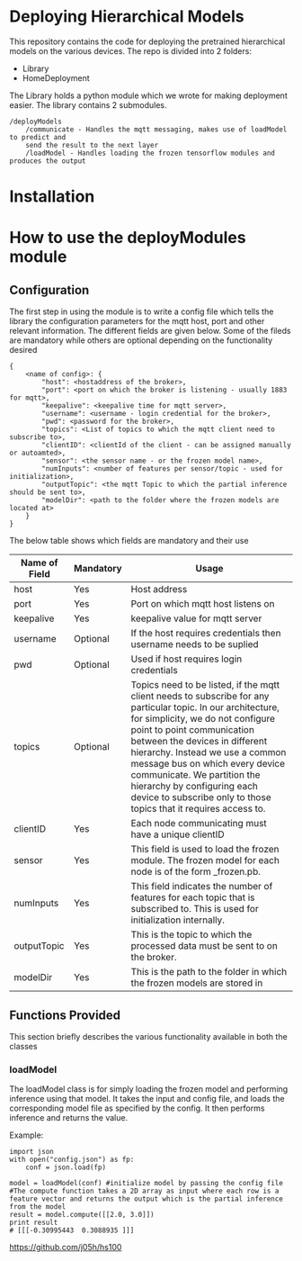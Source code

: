 # Deploying Hierarchical Models

This repository contains the code for deploying the pretrained hierarchical models on the 
various devices. The repo is divided into 2 folders:
- Library
- HomeDeployment

The Library holds a python module which we wrote for making deployment easier. The 
library contains 2 submodules.

```
/deployModels
	/communicate - Handles the mqtt messaging, makes use of loadModel to predict and 
	send the result to the next layer
	/loadModel - Handles loading the frozen tensorflow modules and produces the output
```
# Installation
# How to use the deployModules module

## Configuration

The first step in using the module is to write a config file which tells the library the
configuration parameters for the mqtt host, port and other relevant information. The 
different fields are given below. Some of the fileds are mandatory while others are 
optional depending on the functionality desired

```
{
	<name of config>: {
		"host": <hostaddress of the broker>,
		"port": <port on which the broker is listening - usually 1883 for mqtt>,
		"keepalive": <keepalive time for mqtt server>,
		"username": <username - login credential for the broker>,
		"pwd": <password for the broker>,
		"topics": <List of topics to which the mqtt client need to subscribe to>,
		"clientID": <clientId of the client - can be assigned manually or autoamted>,
		"sensor": <the sensor name - or the frozen model name>,
		"numInputs": <number of features per sensor/topic - used for initialization>,
		"outputTopic": <the mqtt Topic to which the partial inference should be sent to>,
		"modelDir": <path to the folder where the frozen models are located at> 
	}
}
```

The below table shows which fields are mandatory and their use


Name of Field | Mandatory | Usage
------------- | --------- | -----
host | Yes | Host address
port | Yes | Port on which mqtt host listens on
keepalive | Yes | keepalive value for mqtt server
username | Optional | If the host requires credentials then username needs to be suplied
pwd | Optional | Used if host requires login credentials
topics | Optional | Topics need to be listed, if the mqtt client needs to subscribe for any particular topic. In our architecture, for simplicity, we do not configure point to point communication between the devices in different hierarchy. Instead we use a common message bus on which every device communicate. We partition the hierarchy by configuring each device to subscribe only to those topics that it requires access to.
clientID | Yes | Each node communicating must have a unique clientID
sensor | Yes | This field is used to load the frozen module. The frozen model for each node is of the form <sensor>_frozen.pb. 
numInputs | Yes | This field indicates the number of features for each topic that is subscribed to. This is used for initialization internally.
outputTopic | Yes | This is the topic to which the processed data must be sent to on the broker.
modelDir | Yes | This is the path to the folder in which the frozen models are stored in

## Functions Provided

This section briefly describes the various functionality available in both the classes

### loadModel

The loadModel class is for simply loading the frozen model and performing inference using that model. It takes the input and config file, and loads the corresponding model file as specified by the config. It then performs inference and returns the value.

Example:
```
import json
with open("config.json") as fp:
	conf = json.load(fp)

model = loadModel(conf) #initialize model by passing the config file
#The compute function takes a 2D array as input where each row is a feature vector and returns the output which is the partial inference from the model
result = model.compute([[2.0, 3.0]]) 
print result
# [[[-0.30995443  0.3088935 ]]]
```



https://github.com/j05h/hs100
